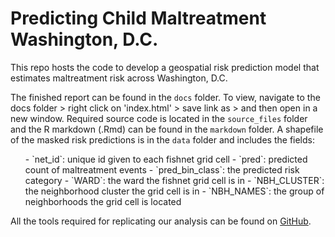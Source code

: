 # Predicting Child Maltreatment Washington, D.C.

This repo hosts the code to develop a geospatial risk prediction model that estimates maltreatment risk across Washington, D.C.

The finished report can be found in the `docs` folder. To view, navigate to the docs folder > right click on 'index.html' > save link as > and then open in a new window. Required source code is located in the `source_files` folder and the R markdown (.Rmd) can be found in the `markdown` folder. A shapefile of the masked risk predictions is in the `data` folder and includes the fields:
<ul>
   - `net_id`: unique id given to each fishnet grid cell
   - `pred`: predicted count of maltreatment events
   - `pred_bin_class`: the predicted risk category
   - `WARD`: the ward the fishnet grid cell is in
   - `NBH_CLUSTER`: the neighborhood cluster the grid cell is in
   - `NBH_NAMES`: the group of neighborhoods the grid cell is located
</ul>

All the tools required for replicating our analysis can be found on [GitHub](https://github.com/urbanSpatial/spatialML_package). 
